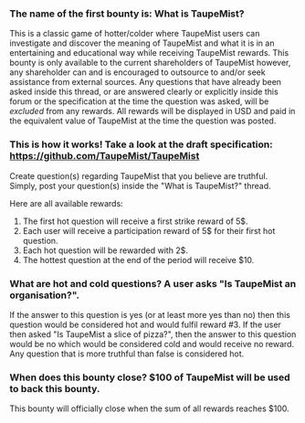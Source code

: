 ### The name of the first bounty is: What is TaupeMist?

This is a classic game of hotter/colder where TaupeMist users can investigate and discover the meaning of TaupeMist
and what it is in an entertaining and educational way while receiving TaupeMist rewards.
This bounty is only available to the current shareholders of TaupeMist however, any shareholder can and is encouraged to
outsource to and/or seek assistance from external sources.
Any questions that have already been asked inside this thread, or are answered clearly or explicitly inside this forum or
the specification at the time the question was asked, will be *excluded* from any rewards.
All rewards will be displayed in USD and paid in the equivalent value of TaupeMist at the time the question was posted.

### This is how it works! Take a look at the draft specification: https://github.com/TaupeMist/TaupeMist
Create question(s) regarding TaupeMist that you believe are truthful.
Simply, post your question(s) inside the "What is TaupeMist?" thread.

Here are all available rewards:

1. The first hot question will receive a first strike reward of 5$.
2. Each user will receive a participation reward of 5$ for their first hot question.
3. Each hot question will be rewarded with 2$.
4. The hottest question at the end of the period will receive $10.

### What are hot and cold questions? A user asks "Is TaupeMist an organisation?". 
If the answer to this question is yes (or at least more yes than no)
then this question would be considered hot and would fulfil reward #3.
If the user then asked "Is TaupeMist a slice of pizza?", then the answer to this question would be no which
would be considered cold and would receive no reward. Any question that is more truthful than false is considered hot.

### When does this bounty close? $100 of TaupeMist will be used to back this bounty.
This bounty will officially close when the sum of all rewards reaches $100.